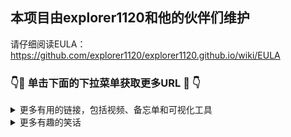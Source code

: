 本项目由explorer1120和他的伙伴们维护
----------------------

请仔细阅读EULA：
https://github.com/explorer1120/explorer1120.github.io/wiki/EULA



### 👇🔗 单击下面的下拉菜单获取更多URL 🔗 👇

<details>

<summary>更多有用的链接，包括视频、备忘单和可视化工具</summary>

#### Git

- [Git Cheat Sheet](https://github.github.com/training-kit/downloads/github-git-cheat-sheet.pdf)
- [git-scm](https://git-scm.com)
- [Git Katas](https://github.com/praqma-training/gitkatas)
- [Git Aliases](https://haacked.com/archive/2014/07/28/github-flow-aliases/)
- [程序员笑话](https://www.runoob.com/w3cnote_genre/joke)

#### GitHub文档和帮助

- [GitHub Webcasts](https://resources.github.com/webcasts/)
- [Authentication Troubleshooting Guide](https://help.github.com/categories/authenticating-to-github/)
- [GitHub Help Documentation](https://help.github.com/)
- [GitHub Enterprise Documentation](https://help.github.com/enterprise/)
- [Enterprise Support](https://enterprise.github.com/support)

#### Javascript

- [什么是Javascript？](https://www.runoob.com/js/js-tutorial.html)
- [网站与Javascript ](https://www.runoob.com/js/js-intro.html)



---------------

</details>
<details>

<summary>更多有趣的笑话</summary>

- [程序员笑话](https://www.runoob.com/w3cnote_genre/joke)

---------
原来《人月神话》不是本奇幻小说！ 原来《代码大全》不是一堆开源代码！ 原来《鸟哥的Linux私房菜》不是教你做菜！ 原来《边城》不是教你写代码的！ 原来《深入浅出HTML》不是教你How to Make Love


------------
两个程序员，

A：哥们，最近手头紧，能借点钱？
B：成啊，要多少？
A：一千成不？
B：咱俩谁跟谁！给你凑个整，这一千零二十四，拿去吧。

--------------
晚下班回家，一民警迎面巡逻而来。突然对我大喊：站住！

* 民警：int类型占几个字节？
* 我：4个。
* 民警：你可以走了。
* 我感到很诧异。
* 我：为什么问这样的问题？
* 民警：深夜还在街上走，寒酸苦逼的样子，不是小偷就是程序员……　*


--------------
* A：嘿 //是什么意思啊？
* B：嘿.
* A：呃 我问你//是什么意思？
* B：问吧.
* A：我刚才不是问了么？
* B：啊？
* A：你再看看记录...
* B：看完了.
* A：......所以//是啥？
* B：所以什么？
* A：你存心耍我呢吧？
* B：没有啊 你想问什么？

不断循环之后，A一气之下和B绝交，自己苦学程序。

N年之后，A终于修成正果，回想起B，又把聊天记录翻出来看，这时，他突然发现B没有耍他……

而他自己也不知道当年他问B的究竟是什么问题……

PS: // 在程序里是注释。。。


--------
* 为什么你当初要学C语言？
* 因为老师说不会的题就选C

------------

如何判断程序员在做什么

1.打字快且停顿:写代码中;

2键盘鼠标并用且不停点击:在 debug;

3不停滚轮或 pagedown:在查错;

4.不停按刷新/F5:脚本卡住了;

5.一动不动紧盯屏幕:程序抛出异常;

6.表情时而严肃时而轻松:产品上线测试中;

7.手放键盘上长时间未动:加班太多猝死了

-------
文艺程序员写代码追求让别人看懂，普通程序员追求让自己看懂，2B程序员则追求让编译器能看懂;半年后看自己当初写的代码，文艺程序员不知道是自己写的但很容易看懂，普通程序员知道是自己写的但是不太容易看懂，2B程序员埋头看了半天后拍着桌子吼到：“这是哪个SB写的程序!”

--------

